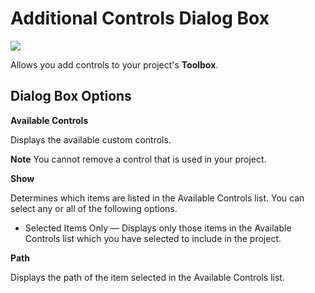 
# Additional Controls Dialog Box


![](../images/addctrid_ZA01201564.gif)



Allows you add controls to your project's  **Toolbox**.

## Dialog Box Options

 **Available Controls**

Displays the available custom controls.


 **Note**  You cannot remove a control that is used in your project.

 **Show**

Determines which items are listed in the Available Controls list. You can select any or all of the following options.




- Selected Items Only — Displays only those items in the Available Controls list which you have selected to include in the project.
    


 **Path**

Displays the path of the item selected in the Available Controls list.

